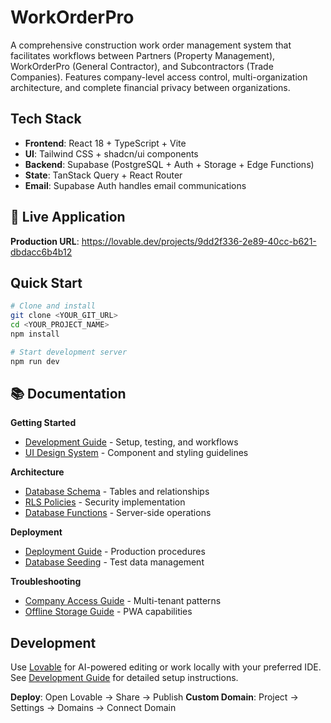 # WorkOrderPro

A comprehensive construction work order management system that facilitates workflows between Partners (Property Management), WorkOrderPro (General Contractor), and Subcontractors (Trade Companies). Features company-level access control, multi-organization architecture, and complete financial privacy between organizations.

## Tech Stack

- **Frontend**: React 18 + TypeScript + Vite
- **UI**: Tailwind CSS + shadcn/ui components  
- **Backend**: Supabase (PostgreSQL + Auth + Storage + Edge Functions)
- **State**: TanStack Query + React Router
- **Email**: Supabase Auth handles email communications

## 🚀 Live Application

**Production URL**: https://lovable.dev/projects/9dd2f336-2e89-40cc-b621-dbdacc6b4b12

## Quick Start

```bash
# Clone and install
git clone <YOUR_GIT_URL>
cd <YOUR_PROJECT_NAME>
npm install

# Start development server
npm run dev
```

## 📚 Documentation

**Getting Started**
- [Development Guide](./docs/DEVELOPMENT.md) - Setup, testing, and workflows
- [UI Design System](./docs/UI_DESIGN_SYSTEM.md) - Component and styling guidelines

**Architecture**  
- [Database Schema](./docs/DATABASE_SCHEMA.md) - Tables and relationships
- [RLS Policies](./docs/RLS_POLICIES.md) - Security implementation
- [Database Functions](./docs/DATABASE_FUNCTIONS.md) - Server-side operations

**Deployment**
- [Deployment Guide](./docs/DEPLOYMENT.md) - Production procedures
- [Database Seeding](./docs/SEEDING.md) - Test data management

**Troubleshooting**
- [Company Access Guide](./docs/COMPANY_ACCESS_GUIDE.md) - Multi-tenant patterns
- [Offline Storage Guide](./docs/OFFLINE_STORAGE_GUIDE.md) - PWA capabilities

## Development

Use [Lovable](https://lovable.dev/projects/9dd2f336-2e89-40cc-b621-dbdacc6b4b12) for AI-powered editing or work locally with your preferred IDE. See [Development Guide](./docs/DEVELOPMENT.md) for detailed setup instructions.

**Deploy**: Open Lovable → Share → Publish
**Custom Domain**: Project → Settings → Domains → Connect Domain